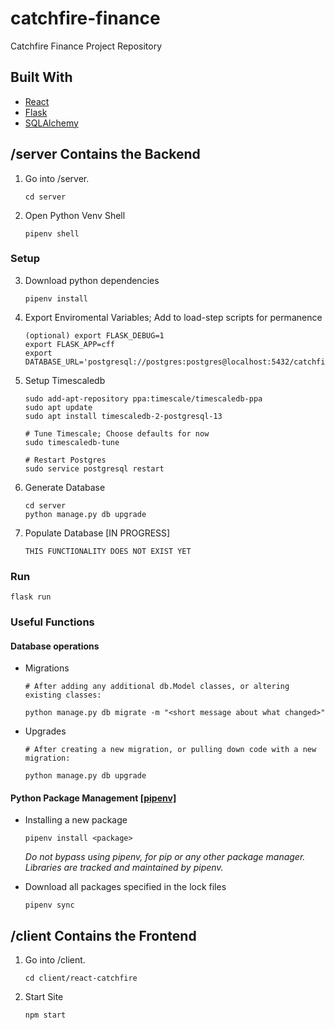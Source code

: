 # catchfire-finance
Catchfire Finance Project Repository 

## Built With

* [React](https://reactjs.org/)
* [Flask](https://flask.palletsprojects.com/en/1.1.x/)
* [SQLAlchemy](https://www.sqlalchemy.org/)

## /server Contains the Backend

1. Go into /server.
   ```
   cd server
   ```

2. Open Python Venv Shell
   ```
   pipenv shell
   ```

### Setup
3. Download python dependencies
   ```
   pipenv install
   ```

4. Export Enviromental Variables; Add to load-step scripts for permanence
   ```
   (optional) export FLASK_DEBUG=1
   export FLASK_APP=cff
   export DATABASE_URL='postgresql://postgres:postgres@localhost:5432/catchfire'
   ```
   
5. Setup Timescaledb
   ```
   sudo add-apt-repository ppa:timescale/timescaledb-ppa
   sudo apt update
   sudo apt install timescaledb-2-postgresql-13
   
   # Tune Timescale; Choose defaults for now
   sudo timescaledb-tune
   
   # Restart Postgres
   sudo service postgresql restart
   ```
   
6. Generate Database
   ```
   cd server
   python manage.py db upgrade
   ```
   
7. Populate Database [IN PROGRESS]
   ```
   THIS FUNCTIONALITY DOES NOT EXIST YET
   ```

### Run
   ```
   flask run
   ```

### Useful Functions
#### Database operations
- Migrations
   ```
   # After adding any additional db.Model classes, or altering existing classes:
  
   python manage.py db migrate -m "<short message about what changed>"
   ```
- Upgrades
   ```
  # After creating a new migration, or pulling down code with a new migration:
  
  python manage.py db upgrade
  ```

#### Python Package Management [[pipenv]](https://pipenv.pypa.io/en/latest/#install-pipenv-today)
- Installing a new package
  ```
  pipenv install <package>
  ```
  _Do not bypass using pipenv, for pip or any other package manager. Libraries are tracked and maintained by pipenv._


- Download all packages specified in the lock files
  ```
  pipenv sync
  ```
## /client Contains the Frontend

1. Go into /client.
   ```
   cd client/react-catchfire
   ```

2. Start Site
   ```
   npm start
   ```
